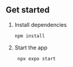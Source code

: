 ## Get started

1. Install dependencies

   ```bash
   npm install
   ```

2. Start the app

   ```bash
    npx expo start
   ```
